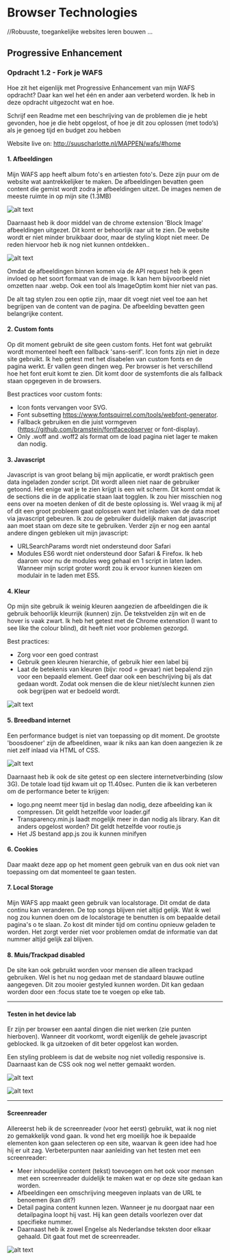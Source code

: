 # Browser Technologies
//Robuuste, toegankelijke websites leren bouwen …

## Progressive Enhancement
### Opdracht 1.2 - Fork je WAFS
Hoe zit het eigenlijk met Progressive Enhancement van mijn WAFS opdracht? Daar kan wel het één en ander aan verbeterd worden. Ik heb in deze opdracht uitgezocht wat en hoe.

Schrijf een Readme met een beschrijving van de problemen die je hebt gevonden, hoe je die hebt opgelost, of hoe je dit zou oplossen (met todo’s) als je genoeg tijd en budget zou hebben

Website live on: http://suuscharlotte.nl/MAPPEN/wafs/#home

#### 1. Afbeeldingen
Mijn WAFS app heeft album foto's en artiesten foto's. Deze zijn puur om de website wat aantrekkelijker te maken. De afbeeldingen bevatten geen content die gemist wordt zodra je afbeeldingen uitzet. De images nemen de meeste ruimte in op mijn site (1.3MB)

![alt text](https://github.com/s44s/browser-technologies/blob/master/opdracht1/static/img/screen4.png "Screen")

Daarnaast heb ik door middel van de chrome extension 'Block Image' afbeeldingen uitgezet. Dit komt er behoorlijk raar uit te zien. De website wordt er niet minder bruikbaar door, maar de styling klopt niet meer. De reden hiervoor heb ik nog niet kunnen ontdekken..

![alt text](https://github.com/s44s/browser-technologies/blob/master/opdracht1/static/img/img.png "Screen")

Omdat de afbeeldingen binnen komen via de API request heb ik geen invloed op het soort formaat van de image. Ik kan hem bijvoorbeeld niet omzetten naar .webp. Ook een tool als ImageOptim komt hier niet van pas.

De alt tag stylen zou een optie zijn, maar dit voegt niet veel toe aan het begrijpen van de content van de pagina. De afbeelding bevatten geen belangrijke content.

#### 2. Custom fonts
Op dit moment gebruikt de site geen custom fonts. Het font wat gebruikt wordt momenteel heeft een fallback 'sans-serif'. Icon fonts zijn niet in deze site gebruikt. Ik heb getest met het disabelen van custom fonts en de pagina werkt. Er vallen geen dingen weg. Per browser is het verschillend hoe het font eruit komt te zien. Dit komt door de systemfonts die als fallback staan opgegeven in de browsers.

Best practices voor custom fonts:
* Icon fonts vervangen voor SVG.
* Font subsetting https://www.fontsquirrel.com/tools/webfont-generator.
* Fallback gebruiken en die juist vormgeven (https://github.com/bramstein/fontfaceobserver or font-display).
* Only .woff and .woff2 als format om de load pagina niet lager te maken dan nodig.

#### 3. Javascript
Javascript is van groot belang bij mijn applicatie, er wordt praktisch geen data ingeladen zonder script. Dit wordt alleen niet naar de gebruiker getoond. Het enige wat je te zien krijgt is een wit scherm. Dit komt omdat ik de sections die in de applicatie staan laat togglen. Ik zou hier misschien nog eens over na moeten denken of dit de beste oplossing is. Wel vraag ik mij af of dit een groot probleem gaat oplossen want het inladen van de data moet via javascript gebeuren. Ik zou de gebruiker duidelijk maken dat javascript aan moet staan om deze site te gebruiken. Verder zijn er nog een aantal andere dingen gebleken uit mijn javascript:
* URLSearchParams wordt niet ondersteund door Safari
* Modules ES6 wordt niet ondersteund door Safari & Firefox. Ik heb daarom voor nu de modules weg gehaal en 1 script in laten laden. Wanneer mijn script groter wordt zou ik ervoor kunnen kiezen om modulair in te laden met ES5.

#### 4. Kleur
Op mijn site gebruik ik weinig kleuren aangezien de afbeeldingen die ik gebruik behoorlijk kleurrijk (kunnen) zijn. De tekstvelden zijn wit en de hover is vaak zwart. Ik heb het getest met de Chrome extenstion (I want to see like the colour blind), dit heeft niet voor problemen gezorgd.

Best practices:
* Zorg voor een goed contrast
* Gebruik geen kleuren hierarchie, of gebruik hier een label bij
* Laat de betekenis van kleuren (bijv: rood = gevaar) niet bepalend zijn voor een bepaald element. Geef daar ook een beschrijving bij als dat gedaan wordt. Zodat ook mensen die de kleur niet/slecht kunnen zien ook begrijpen wat er bedoeld wordt.

![alt text](https://github.com/s44s/browser-technologies/blob/master/opdracht1/static/img/kleurenblind.png "Screen")


#### 5. Breedband internet
Een performance budget is niet van toepassing op dit moment. De grootste 'boosdoener' zijn de afbeeldinen, waar ik niks aan kan doen aangezien ik ze niet zelf inlaad via HTML of CSS.

![alt text](https://github.com/s44s/browser-technologies/blob/master/opdracht1/static/img/screen5.png "Screen")

Daarnaast heb ik ook de site getest op een slectere internetverbinding (slow 3G). De totale load tijd kwam uit op 11.40sec. Punten die ik kan verbeteren om de performance beter te krijgen:
* logo.png neemt meer tijd in beslag dan nodig, deze afbeelding kan ik compressen. Dit geldt hetzelfde voor loader.gif
* Transparency.min.js laadt mogelijk meer in dan nodig als library. Kan dit anders opgelost worden? Dit geldt hetzelfde voor routie.js
* Het JS bestand app.js zou ik kunnen minifyen

#### 6. Cookies
Daar maakt deze app op het moment geen gebruik van en dus ook niet van toepassing om dat momenteel te gaan testen.

#### 7. Local Storage
Mijn WAFS app maakt geen gebruik van localstorage. Dit omdat de data continu kan veranderen. De top songs blijven niet altijd gelijk. Wat ik wel nog zou kunnen doen om de localstorage te benutten is om bepaalde detail pagina's o te slaan. Zo kost dit minder tijd om continu opnieuw geladen te worden. Het zorgt verder niet voor problemen omdat de informatie van dat nummer altijd gelijk zal blijven.

#### 8. Muis/Trackpad disabled
De site kan ook gebruikt worden voor mensen die alleen trackpad gebruiken. Wel is het nu nog gedaan met de standaard blauwe outline aangegeven. Dit zou mooier gestyled kunnen worden. Dit kan gedaan worden door een :focus state toe te voegen op elke tab.

***

#### Testen in het device lab
Er zijn per browser een aantal dingen die niet werken (zie punten hierboven). Wanneer dit voorkomt, wordt eigenlijk de gehele javascript geblocked. Ik ga uitzoeken of dit beter opgelost kan worden.

Een styling probleem is dat de website nog niet volledig responsive is. Daarnaast kan de CSS ook nog wel netter gemaakt worden.

![alt text](https://github.com/s44s/browser-technologies/blob/master/opdracht1/static/img/IMG_7956.JPG "Screen")

![alt text](https://github.com/s44s/browser-technologies/blob/master/opdracht1/static/img/IMG_7957.JPG "Screen")

***

#### Screenreader
Allereerst heb ik de screenreader (voor het eerst) gebruikt, wat ik nog niet zo gemakkelijk vond gaan. Ik vond het erg moeilijk hoe ik bepaalde elementen kon gaan selecteren op een site, waarvan ik geen idee had hoe hij er uit zag. Verbeterpunten naar aanleiding van het testen met een screenreader:

* Meer inhoudelijke content (tekst) toevoegen om het ook voor mensen met een screenreader duidelijk te maken wat er op deze site gedaan kan worden.
* Afbeeldingen een omschrijving meegeven inplaats van de URL te benoemen (kan dit?)
* Detail pagina content kunnen lezen. Wanneer je nu doorgaat naar een detailpagina loopt hij vast. Hij kan geen details voorlezen over dat specifieke nummer.
* Daarnaast heb ik zowel Engelse als Nederlandse teksten door elkaar gehaald. Dit gaat fout met de screenreader.

![alt text](https://github.com/s44s/browser-technologies/blob/master/opdracht1/static/img/screenreader.png "Screen")
